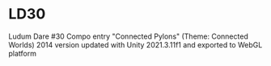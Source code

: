 # LD30
Ludum Dare #30 Compo entry "Connected Pylons" (Theme: Connected Worlds)
 2014 version updated with Unity 2021.3.11f1 and exported to WebGL platform
